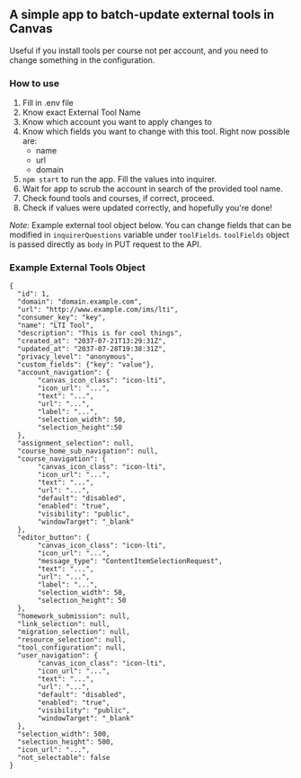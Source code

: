 ## A simple app to batch-update external tools in Canvas
Useful if you install tools per course not per account, and you need to change something in the configuration.


### How to use

1. Fill in .env file
2. Know exact External Tool Name
3. Know which account you want to apply changes to
4. Know which fields you want to change with this tool. Right now possible are:
    * name
    * url 
    * domain
5. `npm start` to run the app. Fill the values into inquirer.
6. Wait for app to scrub the account in search of the provided tool name.
7. Check found tools and courses, if correct, proceed.
6. Check if values were updated correctly, and hopefully you're done!

*Note:* Example external tool object below.
You can change fields that can be modified in `inquirerQuestions` variable under `toolFields`.
`toolFields` object is passed directly as `body` in PUT request to the API.


### Example External Tools Object

```
{
  "id": 1,
  "domain": "domain.example.com",
  "url": "http://www.example.com/ims/lti",
  "consumer_key": "key",
  "name": "LTI Tool",
  "description": "This is for cool things",
  "created_at": "2037-07-21T13:29:31Z",
  "updated_at": "2037-07-28T19:38:31Z",
  "privacy_level": "anonymous",
  "custom_fields": {"key": "value"},
  "account_navigation": {
       "canvas_icon_class": "icon-lti",
       "icon_url": "...",
       "text": "...",
       "url": "...",
       "label": "...",
       "selection_width": 50,
       "selection_height":50
  },
  "assignment_selection": null,
  "course_home_sub_navigation": null,
  "course_navigation": {
       "canvas_icon_class": "icon-lti",
       "icon_url": "...",
       "text": "...",
       "url": "...",
       "default": "disabled",
       "enabled": "true",
       "visibility": "public",
       "windowTarget": "_blank"
  },
  "editor_button": {
       "canvas_icon_class": "icon-lti",
       "icon_url": "...",
       "message_type": "ContentItemSelectionRequest",
       "text": "...",
       "url": "...",
       "label": "...",
       "selection_width": 50,
       "selection_height": 50
  },
  "homework_submission": null,
  "link_selection": null,
  "migration_selection": null,
  "resource_selection": null,
  "tool_configuration": null,
  "user_navigation": {
       "canvas_icon_class": "icon-lti",
       "icon_url": "...",
       "text": "...",
       "url": "...",
       "default": "disabled",
       "enabled": "true",
       "visibility": "public",
       "windowTarget": "_blank"
  },
  "selection_width": 500,
  "selection_height": 500,
  "icon_url": "...",
  "not_selectable": false
}
```
